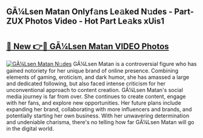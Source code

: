 ## GÃ¼Lsen Matan Onlyf𝚊ns Le𝚊ked N𝚞des - Part-ZUX Photos Video - Hot Part Le𝚊ks xUis1

# <h2><a href="http://ac36321.deff.icu/?id=G%c3%83%c2%bcLsen+Matan">🔗 New 👉🔴 GÃ¼Lsen Matan VIDEO Photos</a></h2>

[![GÃ¼Lsen Matan N𝚞des](https://i.imgur.com/rIISA9y.gif)](http://ac36321.deff.icu/?id=G%c3%83%c2%bcLsen+Matan)
GÃ¼Lsen Matan is a controversial figure who has gained notoriety for her unique brand of online presence. Combining elements of gaming, eroticism, and dark humor, she has amassed a large and dedicated following, but also faced intense criticism for her unconventional approach to content creation. GÃ¼Lsen Matan's social media journey is far from over. She continues to create content, engage with her fans, and explore new opportunities. Her future plans include expanding her brand, collaborating with more influencers and brands, and potentially starting her own business. With her unwavering determination and undeniable charisma, there's no telling how far GÃ¼Lsen Matan will go in the digital world.
